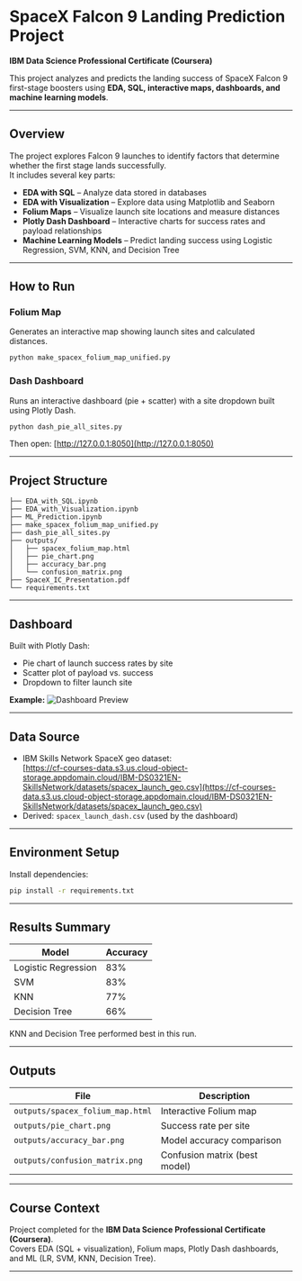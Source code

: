 # SpaceX Falcon 9 Landing Prediction Project

**IBM Data Science Professional Certificate (Coursera)**

This project analyzes and predicts the landing success of SpaceX Falcon 9 first-stage boosters using **EDA, SQL, interactive maps, dashboards, and machine learning models**.

---

## Overview

The project explores Falcon 9 launches to identify factors that determine whether the first stage lands successfully.  
It includes several key parts:

- **EDA with SQL** – Analyze data stored in databases  
- **EDA with Visualization** – Explore data using Matplotlib and Seaborn  
- **Folium Maps** – Visualize launch site locations and measure distances  
- **Plotly Dash Dashboard** – Interactive charts for success rates and payload relationships  
- **Machine Learning Models** – Predict landing success using Logistic Regression, SVM, KNN, and Decision Tree  

---

##  How to Run

### Folium Map
Generates an interactive map showing launch sites and calculated distances.

```bash
python make_spacex_folium_map_unified.py
```

### Dash Dashboard
Runs an interactive dashboard (pie + scatter) with a site dropdown built using Plotly Dash.

```bash
python dash_pie_all_sites.py
```

Then open: [http://127.0.0.1:8050](http://127.0.0.1:8050)

---

##  Project Structure

```
├── EDA_with_SQL.ipynb
├── EDA_with_Visualization.ipynb
├── ML_Prediction.ipynb
├── make_spacex_folium_map_unified.py
├── dash_pie_all_sites.py
├── outputs/
│   ├── spacex_folium_map.html
│   ├── pie_chart.png
│   ├── accuracy_bar.png
│   └── confusion_matrix.png
├── SpaceX_IC_Presentation.pdf
└── requirements.txt
```

---

## Dashboard

Built with Plotly Dash:
- Pie chart of launch success rates by site  
- Scatter plot of payload vs. success  
- Dropdown to filter launch site  

**Example:**
![Dashboard Preview](outputs/pie_chart.png)

---

## Data Source

- IBM Skills Network SpaceX geo dataset:  
  [https://cf-courses-data.s3.us.cloud-object-storage.appdomain.cloud/IBM-DS0321EN-SkillsNetwork/datasets/spacex_launch_geo.csv](https://cf-courses-data.s3.us.cloud-object-storage.appdomain.cloud/IBM-DS0321EN-SkillsNetwork/datasets/spacex_launch_geo.csv)
- Derived: `spacex_launch_dash.csv` (used by the dashboard)

---

##  Environment Setup

Install dependencies:

```bash
pip install -r requirements.txt
```

---

## Results Summary

| Model | Accuracy |
|------|----------|
| Logistic Regression | 83% |
| SVM | 83% |
| KNN | 77% |
| Decision Tree | 66% |

KNN and Decision Tree performed best in this run.

---

## Outputs

| File | Description |
|------|-------------|
| `outputs/spacex_folium_map.html` | Interactive Folium map |
| `outputs/pie_chart.png` | Success rate per site |
| `outputs/accuracy_bar.png` | Model accuracy comparison |
| `outputs/confusion_matrix.png` | Confusion matrix (best model) |

---

## Course Context

Project completed for the **IBM Data Science Professional Certificate (Coursera)**.  
Covers EDA (SQL + visualization), Folium maps, Plotly Dash dashboards, and ML (LR, SVM, KNN, Decision Tree).

---
